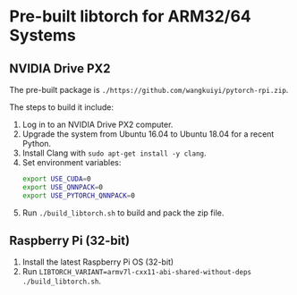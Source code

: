 # Pre-built libtorch for ARM32/64 Systems

## NVIDIA Drive PX2

The pre-built package is `./https://github.com/wangkuiyi/pytorch-rpi.zip`.

The steps to build it include:

1. Log in to an NVIDIA Drive PX2 computer.
1. Upgrade the system from Ubuntu 16.04 to Ubuntu 18.04 for a recent Python.
1. Install Clang with `sudo apt-get install -y clang`.
1. Set environment variables:
   ```bash
   export USE_CUDA=0
   export USE_QNNPACK=0
   export USE_PYTORCH_QNNPACK=0
   ```
1. Run `./build_libtorch.sh` to build and pack the zip file.

## Raspberry Pi (32-bit)

1. Install the latest Raspberry Pi OS (32-bit)
1. Run `LIBTORCH_VARIANT=armv7l-cxx11-abi-shared-without-deps ./build_libtorch.sh`.
